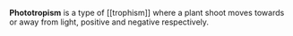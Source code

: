 **Phototropism** is a type of [[trophism]] where a plant shoot moves towards or away from light, positive and negative respectively.